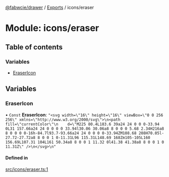 [@fabwcie/drawer](../README.md) / [Exports](../modules.md) / icons/eraser

# Module: icons/eraser

## Table of contents

### Variables

- [EraserIcon](icons_eraser.md#erasericon)

## Variables

### EraserIcon

• `Const` **EraserIcon**: ``"<svg width=\"16\" height=\"16\" viewBox=\"0 0 256 256\" xmlns=\"http://www.w3.org/2000/svg\">\n<path fill=\"currentColor\"\n    d=\"M225 80.4L183.6 39a24 24 0 0 0-33.94 0L31 157.66a24 24 0 0 0 0 33.94l30.06 30.06a8 8 0 0 0 5.68 2.34H216a8 8 0 0 0 0-16h-84.7l93.7-93.66a24 24 0 0 0 0-33.94ZM108.68 208H70.05l-27.72-27.72a8 8 0 0 1 0-11.31L96 115.31L148.69 168Zm105-105L160 156.69L107.31 104L161 50.34a8 8 0 0 1 11.32 0l41.38 41.38a8 8 0 0 1 0 11.31Z\" />\n</svg>\n"``

#### Defined in

[src/icons/eraser.ts:1](https://github.com/fabwcie/drawer/blob/master/src/icons/eraser.ts#L1)

